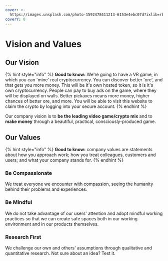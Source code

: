 ```yaml
---
cover: >-
  https://images.unsplash.com/photo-1592478411213-6153e4ebc07d?ixlib=rb-1.2.1&ixid=MnwxMjA3fDB8MHxwaG90by1wYWdlfHx8fGVufDB8fHx8&auto=format&fit=crop&w=1112&q=80
coverY: 0
---
```


# Vision and Values

## Our Vision

{% hint style="info" %}
**Good to know:** We're going to have a VR game, in which you can 'mine' real cryptocurrency. You can discover better 'ore', and that gets you more money. This will be it's own hosted token, so it is it's own cryptocurrency. People can pay to buy ads on the game, where they will be displayed on walls. Better pickaxes means more money, higher chances of better ore, and more. You will be able to visit this website to claim the crypto by logging into your secure account.
{% endhint %}

Our company vision is to **be the leading video game/crypto mix** and to **make money** through a beautiful, practical, consciously-produced game.

## Our Values

{% hint style="info" %}
**Good to know:** company values are statements about how you approach work; how you treat colleagues, customers and users; and what your company stands for.
{% endhint %}

### Be Compassionate

We treat everyone we encounter with compassion, seeing the humanity behind their problems and experiences.

### Be Mindful

We do not take advantage of our users' attention and adopt mindful working practices so that we can create safe spaces both in our working environment and in our products themselves.

### Research First

We challenge our own and others' assumptions through qualitative and quantitative research. Not sure about an idea? Test it.
